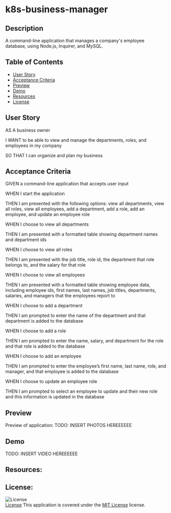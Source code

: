 # k8s-business-manager

## Description
A command-line application that manages a company's employee database, using Node.js, Inquirer, and MySQL.


## Table of Contents
- [User Story](#user-story)
- [Acceptance Criteria](#acceptance-criteria)
- [Preview](#preview)
- [Demo](#demo)
- [Resources](#resources)
- [License](#license)

## User Story
AS A business owner

I WANT to be able to view and manage the departments, roles, and employees in my company

SO THAT I can organize and plan my business

## Acceptance Criteria
GIVEN a command-line application that accepts user input

WHEN I start the application

THEN I am presented with the following options: view all departments, view all roles, view all employees, add a department, add a role, add an employee, and update an employee role

WHEN I choose to view all departments

THEN I am presented with a formatted table showing department names and department ids

WHEN I choose to view all roles

THEN I am presented with the job title, role id, the department that role belongs to, and the salary for that role

WHEN I choose to view all employees

THEN I am presented with a formatted table showing employee data, including employee ids, first names, last names, job titles, departments, salaries, and managers that the employees report to

WHEN I choose to add a department

THEN I am prompted to enter the name of the department and that department is added to the database

WHEN I choose to add a role

THEN I am prompted to enter the name, salary, and department for the role and that role is added to the database

WHEN I choose to add an employee

THEN I am prompted to enter the employee’s first name, last name, role, and manager, and that employee is added to the database

WHEN I choose to update an employee role

THEN I am prompted to select an employee to update and their new role and this information is updated in the database
## Preview
Preview of application:
TODO: INSERT PHOTOS HEREEEEEE

## Demo
TODO: INSERT VIDEO HEREEEEEE

## Resources:


## License:
![License](https://img.shields.io/badge/License-MIT%20License-brightgreen)  
[License](./LICENSE)
This application is covered under the [MIT License](./LICENSE) license.
